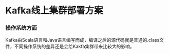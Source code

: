 # Kafka线上集群部署方案

### 操作系统方面

​	Kafka由Scala语言和Java语言编写而成，编译之后的源代码就是普通的.class文件，不同操作系统的差异还是会给Kakfa集群带来比较大的影响。



